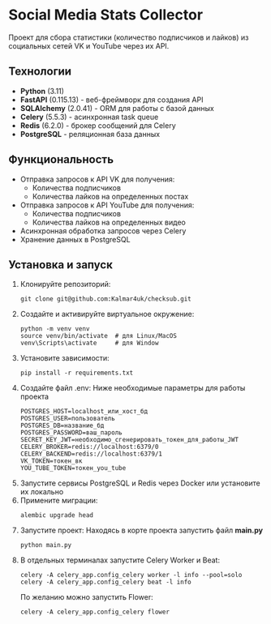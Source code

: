 # Social Media Stats Collector

Проект для сбора статистики (количество подписчиков и лайков) из социальных сетей VK и YouTube через их API.

## Технологии

- **Python** (3.11)
- **FastAPI** (0.115.13) - веб-фреймворк для создания API
- **SQLAlchemy** (2.0.41) - ORM для работы с базой данных
- **Celery** (5.5.3) - асинхронная task queue
- **Redis** (6.2.0) - брокер сообщений для Celery
- **PostgreSQL** - реляционная база данных

## Функциональность

- Отправка запросов к API VK для получения:
  - Количества подписчиков
  - Количества лайков на определенных постах
- Отправка запросов к API YouTube для получения:
  - Количества подписчиков
  - Количества лайков на определенных видео
- Асинхронная обработка запросов через Celery
- Хранение данных в PostgreSQL

## Установка и запуск

1. Клонируйте репозиторий:
   ```
   git clone git@github.com:Kalmar4uk/checksub.git
   ```
3. Создайте и активируйте виртуальное окружение:
   ```
   python -m venv venv
   source venv/bin/activate  # для Linux/MacOS
   venv\Scripts\activate     # для Window
   ```
4. Установите зависимости:
   ```
   pip install -r requirements.txt
   ```
5. Создайте файл .env:
   Ниже необходимые параметры для работы проекта
   ```
   POSTGRES_HOST=localhost_или_хост_бд
   POSTGRES_USER=пользователь
   POSTGRES_DB=название_бд
   POSTGRES_PASSWORD=ваш_пароль
   SECRET_KEY_JWT=необходимо_сгенерировать_токен_для_работы_JWT
   CELERY_BROKER=redis://localhost:6379/0
   CELERY_BACKEND=redis://localhost:6379/1
   VK_TOKEN=токен_вк
   YOU_TUBE_TOKEN=токен_you_tube
   ```
6. Запустите сервисы PostgreSQL и Redis через Docker или установите их локально
7. Примените миграции:
   ```
   alembic upgrade head
   ```
8. Запустите проект:
   Находясь в корте проекта запустить файл **main.py**
   ```
   python main.py
   ```
9. В отдельных терминалах запустите Celery Worker и Beat:
   ```
   celery -A celery_app.config_celery worker -l info --pool=solo
   celery -A celery_app.config_celery beat -l info
   ```
   По желанию можно запустить Flower:
   ```
   celery -A celery_app.config_celery flower
   ```
